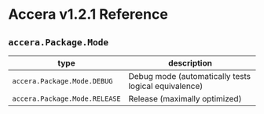 [//]: # (Project: Accera)
[//]: # (Version: v1.2.1)

# Accera v1.2.1 Reference
## `accera.Package.Mode`

type | description
--- | ---
`accera.Package.Mode.DEBUG` | Debug mode (automatically tests logical equivalence)
`accera.Package.Mode.RELEASE` | Release (maximally optimized)


<div style="page-break-after: always;"></div>
